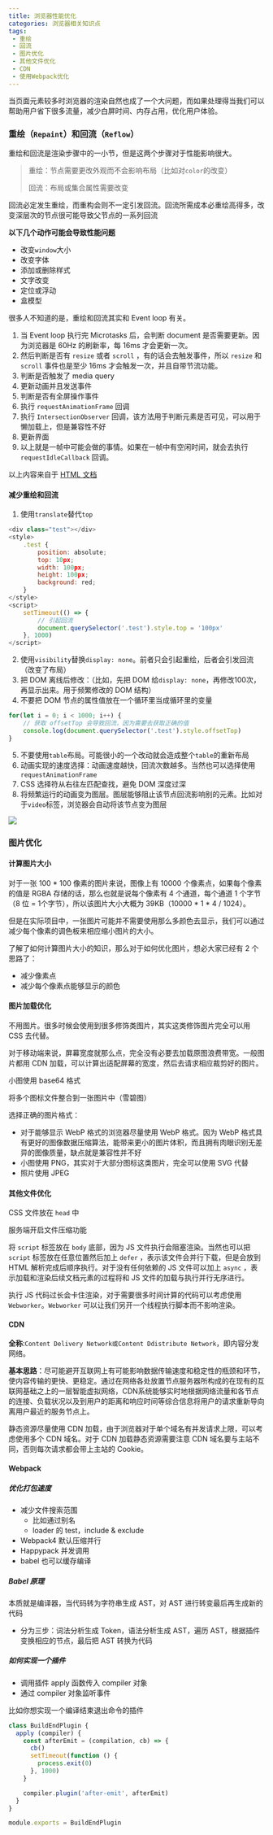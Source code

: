```yaml
---
title: 浏览器性能优化
categories: 浏览器相关知识点
tags:
 - 重绘
 - 回流
 - 图片优化
 - 其他文件优化
 - CDN
 - 使用Webpack优化
---
```


当页面元素较多时浏览器的渲染自然也成了一个大问题，而如果处理得当我们可以帮助用户省下很多流量，减少白屏时间、内存占用，优化用户体验。

<!--more-->

### 重绘（`Repaint`）和回流（`Reflow`）

重绘和回流是渲染步骤中的一小节，但是这两个步骤对于性能影响很大。

>重绘：节点需要更改外观而不会影响布局（比如对`color`的改变）
>
>回流：布局或集合属性需要改变

回流必定发生重绘，而重构会则不一定引发回流。回流所需成本必重绘高得多，改变深层次的节点很可能导致父节点的一系列回流

**以下几个动作可能会导致性能问题**

- 改变`window`大小
- 改变字体
- 添加或删除样式
- 文字改变
- 定位或浮动
- 盒模型



很多人不知道的是，重绘和回流其实和 Event loop 有关。

1. 当 Event loop 执行完 Microtasks 后，会判断 document 是否需要更新。因为浏览器是 60Hz 的刷新率，每 16ms 才会更新一次。
2. 然后判断是否有 `resize` 或者 `scroll` ，有的话会去触发事件，所以 `resize` 和 `scroll` 事件也是至少 16ms 才会触发一次，并且自带节流功能。
3. 判断是否触发了 media query
4. 更新动画并且发送事件
5. 判断是否有全屏操作事件
6. 执行 `requestAnimationFrame` 回调
7. 执行 `IntersectionObserver` 回调，该方法用于判断元素是否可见，可以用于懒加载上，但是兼容性不好
8. 更新界面
9. 以上就是一帧中可能会做的事情。如果在一帧中有空闲时间，就会去执行 `requestIdleCallback` 回调。

以上内容来自于 [HTML 文档](https://link.juejin.im?target=https%3A%2F%2Fhtml.spec.whatwg.org%2Fmultipage%2Fwebappapis.html%23event-loop-processing-model)

#### 减少重绘和回流

1. 使用`translate`替代`top`

```javascript
<div class="test"></div>
<style>
	.test {
		position: absolute;
		top: 10px;
		width: 100px;
		height: 100px;
		background: red;
	}
</style>
<script>
	setTimeout(() => {
        // 引起回流
		document.querySelector('.test').style.top = '100px'
	}, 1000)
</script>
```

2. 使用`visibility`替换`display: none`。前者只会引起重绘，后者会引发回流（改变了布局）
3. 把 DOM 离线后修改：（比如，先把 DOM 给`display: none`，再修改100次，再显示出来。用于频繁修改的 DOM 结构）
4. 不要把 DOM 节点的属性值放在一个循环里当成循环里的变量

```javascript
for(let i = 0; i < 1000; i++) {
    // 获取 offsetTop 会导致回流，因为需要去获取正确的值
    console.log(document.querySelector('.test').style.offsetTop)
}
```

5. 不要使用`table`布局。可能很小的一个改动就会造成整个`table`的重新布局
6. 动画实现的速度选择：动画速度越快，回流次数越多。当然也可以选择使用`requestAnimationFrame`
7. CSS 选择符从右往左匹配查找，避免 DOM 深度过深
8. 将频繁运行的动画变为图层。图层能够阻止该节点回流影响别的元素。比如对于`video`标签，浏览器会自动将该节点变为图层

![](https://pic.superbed.cn/item/5ca1c5e53a213b04178325a6)

### 图片优化

#### 计算图片大小

对于一张 100 * 100 像素的图片来说，图像上有 10000 个像素点，如果每个像素的值是 RGBA 存储的话，那么也就是说每个像素有 4 个通道，每个通道 1 个字节（8 位 = 1个字节），所以该图片大小大概为 39KB（10000 * 1 * 4 / 1024）。

但是在实际项目中，一张图片可能并不需要使用那么多颜色去显示，我们可以通过减少每个像素的调色板来相应缩小图片的大小。

了解了如何计算图片大小的知识，那么对于如何优化图片，想必大家已经有 2 个思路了：

- 减少像素点
- 减少每个像素点能够显示的颜色

#### 图片加载优化

不用图片。很多时候会使用到很多修饰类图片，其实这类修饰图片完全可以用 CSS 去代替。

对于移动端来说，屏幕宽度就那么点，完全没有必要去加载原图浪费带宽。一般图片都用 CDN 加载，可以计算出适配屏幕的宽度，然后去请求相应裁剪好的图片。

小图使用 base64 格式

将多个图标文件整合到一张图片中（雪碧图）

选择正确的图片格式： 

- 对于能够显示 WebP 格式的浏览器尽量使用 WebP 格式。因为 WebP 格式具有更好的图像数据压缩算法，能带来更小的图片体积，而且拥有肉眼识别无差异的图像质量，缺点就是兼容性并不好
- 小图使用 PNG，其实对于大部分图标这类图片，完全可以使用 SVG 代替
- 照片使用 JPEG

#### 其他文件优化

CSS 文件放在 `head` 中

服务端开启文件压缩功能

将 `script` 标签放在 `body` 底部，因为 JS 文件执行会阻塞渲染。当然也可以把 `script` 标签放在任意位置然后加上 `defer` ，表示该文件会并行下载，但是会放到 HTML 解析完成后顺序执行。对于没有任何依赖的 JS 文件可以加上 `async` ，表示加载和渲染后续文档元素的过程将和  JS 文件的加载与执行并行无序进行。

执行 JS 代码过长会卡住渲染，对于需要很多时间计算的代码可以考虑使用 `Webworker`。`Webworker` 可以让我们另开一个线程执行脚本而不影响渲染。

#### CDN

**全称**:`Content Delivery Network或Content Ddistribute Network`，即内容分发网络。

**基本思路**：尽可能避开互联网上有可能影响数据传输速度和稳定性的瓶颈和环节，使内容传输的更快、更稳定。通过在网络各处放置节点服务器所构成的在现有的互联网基础之上的一层智能虚拟网络，CDN系统能够实时地根据网络流量和各节点的连接、负载状况以及到用户的距离和响应时间等综合信息将用户的请求重新导向离用户最近的服务节点上。

静态资源尽量使用 CDN 加载，由于浏览器对于单个域名有并发请求上限，可以考虑使用多个 CDN 域名。对于 CDN 加载静态资源需要注意 CDN 域名要与主站不同，否则每次请求都会带上主站的 Cookie。

#### Webpack

##### 优化打包速度

- 减少文件搜索范围
  - 比如通过别名
  - loader 的 test，include & exclude
- Webpack4 默认压缩并行
- Happypack 并发调用
- babel 也可以缓存编译

##### Babel 原理

本质就是编译器，当代码转为字符串生成 AST，对 AST 进行转变最后再生成新的代码

- 分为三步：词法分析生成 Token，语法分析生成 AST，遍历 AST，根据插件变换相应的节点，最后把 AST 转换为代码

##### 如何实现一个插件

- 调用插件 apply 函数传入 compiler 对象
- 通过 compiler 对象监听事件

比如你想实现一个编译结束退出命令的插件

```javascript
class BuildEndPlugin {
  apply (compiler) {
    const afterEmit = (compilation, cb) => {
      cb()
      setTimeout(function () {
        process.exit(0)
      }, 1000)
    }

    compiler.plugin('after-emit', afterEmit)
  }
}

module.exports = BuildEndPlugin
```